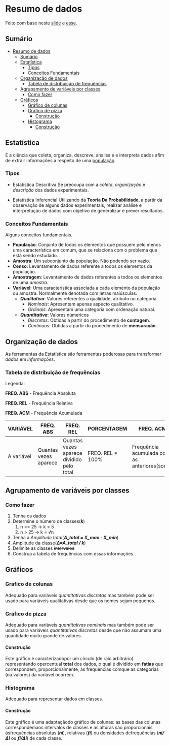 # Resumo de dados

Feito com base neste [slide](https://www.dropbox.com/s/3rubq11f0f4035j/Aula%202_Resumo%20de%20Dados.pdf?dl=0) e [esse](https://www.dropbox.com/s/d6j661koffx2mbx/Aula%203_Resumo%20de%20Dados%20%28continua%C3%A7%C3%A3o%29.pdf?dl=0).

## Sumário

- [Resumo de dados](#resumo-de-dados)
  - [Sumário](#sum%C3%A1rio)
  - [Estatística](#estat%C3%ADstica)
    - [Tipos](#tipos)
    - [Conceitos Fundamentais](#conceitos-fundamentais)
  - [Organização de dados](#organiza%C3%A7%C3%A3o-de-dados)
    - [Tabela de distribuição de frequências](#tabela-de-distribui%C3%A7%C3%A3o-de-frequ%C3%AAncias)
  - [Agrupamento de variáveis por classes](#agrupamento-de-vari%C3%A1veis-por-classes)
    - [Como fazer](#como-fazer)
  - [Gráficos](#gr%C3%A1ficos)
    - [Gráfico de colunas](#gr%C3%A1fico-de-colunas)
    - [Gráfico de pizza](#gr%C3%A1fico-de-pizza)
      - [Construção](#constru%C3%A7%C3%A3o)
    - [Histograma](#histograma)
      - [Construção](#constru%C3%A7%C3%A3o-1)


## Estatística
É a ciência que coleta, organiza, descreve, analisa e e interpreta dados afim de extrair informações a respeito de uma [população](#População).

### Tipos

- Estatística Descritiva
Se preocupa com a *coleta*, *organização* e *descrição* dos dados experimentais.

- Estatística Inferencial
Utilizando da **Teoria Da Probabilidade**, a partir da observação de alguns dados experimentais, realizar análise e interpretação de dados com objetivo de generalizar e prever resultados.

### Conceitos Fundamentais
Alguns conceitos fundamentais.

- **População**: Conjunto de todos os elementos que possuem pelo menos uma característica em comum, que se relaciona com o problema que está sendo estudado.
- **Amostra**: Um subconjunto da população. Não podendo ser vazio.
- **Censo**: Levantamento de dados referente a todos os elementos da população.
- **Amostragem**: Levantamento de dados referentes a todos os elementos de uma *amostra*.
- **Variável**: Uma característica associada a cada elemento da população ou amostra. Normalmente denotada com letras maiúsculas.
    - ***Qualitativa***: Valores referentes a qualidade, atributo ou categoria
        - *Nominais*: Apresentam apenas aspecto qualitativo.
        - *Ordinais*: Apresentam uma categoria com ordenação natural.
    - ***Quantitativa***: Valores númericos
        - *Discretas*: Obtidas a partir do procedimento de **contagem**.
        - *Contínuas*: Obtidas a partir do procedimento de **mensuração**.

## Organização de dados
As  ferramentas  da  Estatística  são  ferramentas  poderosas  para  transformar  *dados* em *informações*.


### Tabela de distribuição de frequências

Legenda:

**FREQ. ABS** - Frequência Absoluta

**FREQ. REL** - Frequência Relativa

**FREQ. ACM** - Frequência Acumulada


**VARIÁVEL** | **FREQ. ABS** | **FREQ. REL** | **PORCENTAGEM** | **FREQ. ACM**
--- | --- | --- | --- | ---
A variável | Quantas vezes aparece | Quantas vezes aparece dividido pelo total | FREQ. REL * 100% | Frequência acumulada com as anteriores(soma)

## Agrupamento de variáveis por classes

### Como fazer

1. Tenha os dados
2. Determine o número de classes(***k***) 
   1. n <= 25 -> k = 5
   2. n > 25 -> k = √n
3. Tenha a *Amplitude total*(***A_total = X_max - X_min***)
4. Amplitude da classe(***∆=A_total / k***)
5. Delimite as classes ~~intervalos~~
6. Construa a tabela de frequências com essas informações

## Gráficos

### Gráfico de colunas

Adequado para variáveis *quantitativas discretas* mas também pode ser usado para variáveis qualitativas desde que os nomes sejam pequenos.

### Gráfico de pizza

Adequado para variáveis *quantitativas nominais* mas também pode ser usado para variáveis *quantitativas discretas* desde que não assumam uma quantidade muito grande de valores.

#### Construção

Este  gráfico  é  caracterizadopor  um  círculo  (de  raio  arbitrário)  representando  opercentual  **total**  dos  dados,  o  qual  é  dividido  em  **fatias** que  correspondem,  proporcionalmente,  às  frequências  comque  as  categorias  (ou  valores)  da  variável  ocorrem.

### Histograma

Adequado para representar dados em classes.

#### Construção

Este  gráfico  é  uma  adaptaçãodo  gráfico  de  colunas:  as  bases  das  colunas  correspondemaos  intervalos  de  classes  e  as  alturas  são  proporcionais  àsfrequências  absolutas  (***ni***),  relativas  (***fi***)  ou  densidades  defrequências  (***ni/∆i*** ou ***fi/∆i***)  de  cada  classe.
